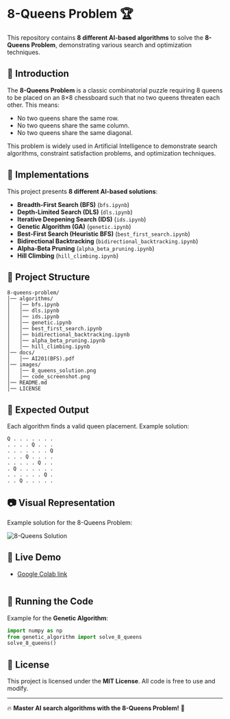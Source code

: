 # 8-Queens Problem 🏆


This repository contains **8 different AI-based algorithms** to solve the **8-Queens Problem**, demonstrating various search and optimization techniques.

## 🌟 Introduction
The **8-Queens Problem** is a classic combinatorial puzzle requiring 8 queens to be placed on an 8×8 chessboard such that no two queens threaten each other. This means:
- No two queens share the same row.
- No two queens share the same column.
- No two queens share the same diagonal.

This problem is widely used in Artificial Intelligence to demonstrate search algorithms, constraint satisfaction problems, and optimization techniques.

## 🚀 Implementations
This project presents **8 different AI-based solutions**:
- **Breadth-First Search (BFS)** (`bfs.ipynb`)
- **Depth-Limited Search (DLS)** (`dls.ipynb`)
- **Iterative Deepening Search (IDS)** (`ids.ipynb`)
- **Genetic Algorithm (GA)** (`genetic.ipynb`)
- **Best-First Search (Heuristic BFS)** (`best_first_search.ipynb`)
- **Bidirectional Backtracking** (`bidirectional_backtracking.ipynb`)
- **Alpha-Beta Pruning** (`alpha_beta_pruning.ipynb`)
- **Hill Climbing** (`hill_climbing.ipynb`)

## 📂 Project Structure
```
8-queens-problem/
│── algorithms/
│   │── bfs.ipynb
│   │── dls.ipynb
│   │── ids.ipynb
│   │── genetic.ipynb
│   │── best_first_search.ipynb
│   │── bidirectional_backtracking.ipynb
│   │── alpha_beta_pruning.ipynb
│   │── hill_climbing.ipynb
│── docs/
│   │── AI201(BFS).pdf
│── images/
│   │── 8_queens_solution.png
│   │── code_screenshot.png
│── README.md
│── LICENSE
```

## 🎯 Expected Output
Each algorithm finds a valid queen placement. Example solution:
```
Q . . . . . . .
. . . . Q . . .
. . . . . . . Q
. . . Q . . . .
. . . . . Q . .
. Q . . . . . .
. . . . . . Q .
. . Q . . . . .
```

## 📷 Visual Representation
Example solution for the 8-Queens Problem:

![8-Queens Solution]([https://l1nk.dev/3E5bO)

## 🚀 Live Demo
- [Google Colab link](https://colab.research.google.com/drive/171nh_5z0hInLo6Nenitl5q_cSwv566Cj?usp=sharing)
   ```

## 🚀 Running the Code
Example for the **Genetic Algorithm**:
```python
import numpy as np
from genetic_algorithm import solve_8_queens
solve_8_queens()
```


## 📜 License
This project is licensed under the **MIT License**. All code is free to use and modify.

---
🔥 **Master AI search algorithms with the 8-Queens Problem!** 🚀

